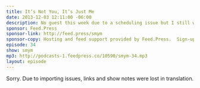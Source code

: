 ```yaml
---
title: It’s Not You, It’s Just Me
date: 2013-12-03 12:11:00 -06:00
description: No guest this week due to a scheduling issue but I still wanted to record a few quick thoughts on an idea I’ve had for podcasters (new and pro) that might be interested in building their podcasts better - together. Kumbaya!
sponsor: Feed.Press
sponsor-link: http://feed.press/smym
sponsor-copy: Hosting and feed support provided by Feed.Press.  Sign-up today and try FeedPress on a 14 day trial (no contracts or commitments). Use promo code "smym" during checkout to get 10% off your first year.
episode: 34
show: smym
mp3: http://podcasts-1.feedpress.co/10590/smym-34.mp3
layout: episode
---
```


Sorry. Due to importing issues, links and show notes were lost in translation.
